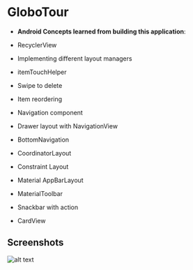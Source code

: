 
# GloboTour

- **Android Concepts learned from building this application**: 

- RecyclerView
- Implementing different layout managers
- itemTouchHelper
- Swipe to delete
- Item reordering
- Navigation component
- Drawer layout with NavigationView
- BottomNavigation
- CoordinatorLayout
- Constraint Layout
- Material AppBarLayout
- MaterialToolbar
- Snackbar with action
- CardView
## Screenshots

 ![alt text](https://github.com/OmarLkhalil/RouteIslamiProject/blob/master/Images/Screenshot%20(7).png)

